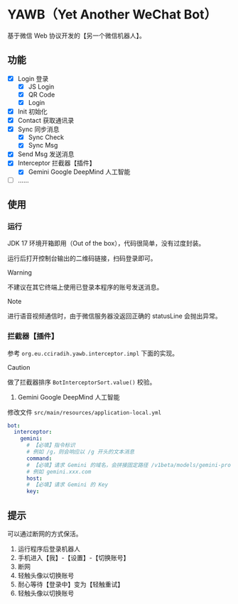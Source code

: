 # YAWB（Yet Another WeChat Bot）

基于微信 Web 协议开发的【另一个微信机器人】。

## 功能

- [x] Login 登录
    - [x] JS Login
    - [x] QR Code
    - [x] Login
- [x] Init 初始化
- [x] Contact 获取通讯录
- [x] Sync 同步消息
    - [x] Sync Check
    - [x] Sync Msg
- [x] Send Msg 发送消息
- [x] Interceptor 拦截器【插件】
    - [x] Gemini Google DeepMind 人工智能
- [ ] ……

## 使用

### 运行

JDK 17 环境开箱即用（Out of the box），代码很简单，没有过度封装。

运行后打开控制台输出的二维码链接，扫码登录即可。

> [!WARNING]
> 不建议在其它终端上使用已登录本程序的账号发送消息。

> [!NOTE]
> 进行语音视频通信时，由于微信服务器没返回正确的 statusLine 会抛出异常。

### 拦截器【插件】

参考 `org.eu.cciradih.yawb.interceptor.impl` 下面的实现。

> [!CAUTION]
> 做了拦截器排序 `BotInterceptorSort.value()` 校验。

1. Gemini Google DeepMind 人工智能

修改文件 `src/main/resources/application-local.yml`

```yaml
bot:
  interceptor:
    gemini:
      # 【必填】指令标识
      # 例如 /g，则会响应以 /g 开头的文本消息
      command:
      # 【必填】请求 Gemini 的域名，会拼接固定路径 /v1beta/models/gemini-pro:generateContent
      # 例如 gemini.xxx.com
      host:
      # 【必填】请求 Gemini 的 Key
      key:
```

## 提示

可以通过断网的方式保活。

1. 运行程序后登录机器人
2. 手机进入【我】-【设置】-【切换账号】
3. 断网
4. 轻触头像以切换账号
5. 耐心等待【登录中】变为【轻触重试】
6. 轻触头像以切换账号

